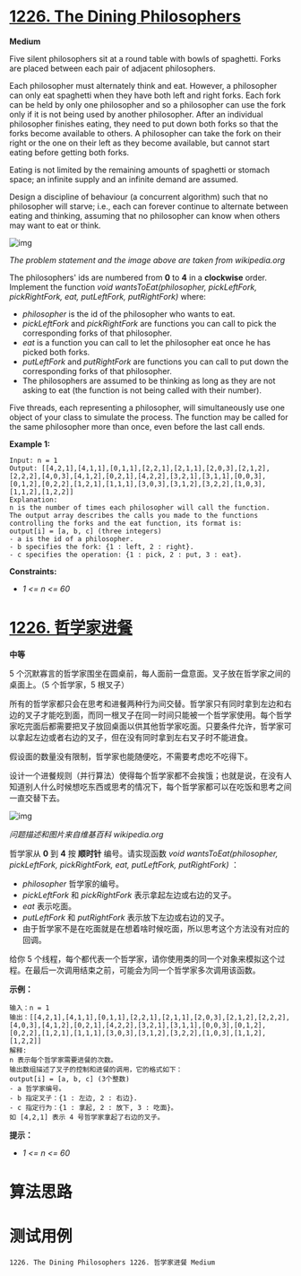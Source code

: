 # [1226. The Dining Philosophers][enTitle]

**Medium**

Five silent philosophers sit at a round table with bowls of spaghetti. Forks are placed between each pair of adjacent philosophers.

Each philosopher must alternately think and eat. However, a philosopher can only eat spaghetti when they have both left and right forks. Each fork can be held by only one philosopher and so a philosopher can use the fork only if it is not being used by another philosopher. After an individual philosopher finishes eating, they need to put down both forks so that the forks become available to others. A philosopher can take the fork on their right or the one on their left as they become available, but cannot start eating before getting both forks.

Eating is not limited by the remaining amounts of spaghetti or stomach space; an infinite supply and an infinite demand are assumed.

Design a discipline of behaviour (a concurrent algorithm) such that no philosopher will starve; i.e., each can forever continue to alternate between eating and thinking, assuming that no philosopher can know when others may want to eat or think.

![img](https://assets.leetcode.com/uploads/2019/09/24/an_illustration_of_the_dining_philosophers_problem.png)

 *The problem statement and the image above are taken from wikipedia.org* 



The philosophers' ids are numbered from **0**  to **4**  in a **clockwise**  order. Implement the function  *void wantsToEat(philosopher, pickLeftFork, pickRightFork, eat, putLeftFork, putRightFork)*  where:

-  *philosopher*  is the id of the philosopher who wants to eat. 
-  *pickLeftFork*  and  *pickRightFork*  are functions you can call to pick the corresponding forks of that philosopher. 
-  *eat*  is a function you can call to let the philosopher eat once he has picked both forks. 
-  *putLeftFork*  and  *putRightFork*  are functions you can call to put down the corresponding forks of that philosopher. 
- The philosophers are assumed to be thinking as long as they are not asking to eat (the function is not being called with their number).

Five threads, each representing a philosopher, will simultaneously use one object of your class to simulate the process. The function may be called for the same philosopher more than once, even before the last call ends.



**Example 1:** 

```
Input: n = 1
Output: [[4,2,1],[4,1,1],[0,1,1],[2,2,1],[2,1,1],[2,0,3],[2,1,2],[2,2,2],[4,0,3],[4,1,2],[0,2,1],[4,2,2],[3,2,1],[3,1,1],[0,0,3],[0,1,2],[0,2,2],[1,2,1],[1,1,1],[3,0,3],[3,1,2],[3,2,2],[1,0,3],[1,1,2],[1,2,2]]
Explanation:
n is the number of times each philosopher will call the function.
The output array describes the calls you made to the functions controlling the forks and the eat function, its format is:
output[i] = [a, b, c] (three integers)
- a is the id of a philosopher.
- b specifies the fork: {1 : left, 2 : right}.
- c specifies the operation: {1 : pick, 2 : put, 3 : eat}.
```



**Constraints:** 

-  *1 <= n <= 60* 


# [1226. 哲学家进餐][cnTitle]

**中等**

5 个沉默寡言的哲学家围坐在圆桌前，每人面前一盘意面。叉子放在哲学家之间的桌面上。（5 个哲学家，5 根叉子）

所有的哲学家都只会在思考和进餐两种行为间交替。哲学家只有同时拿到左边和右边的叉子才能吃到面，而同一根叉子在同一时间只能被一个哲学家使用。每个哲学家吃完面后都需要把叉子放回桌面以供其他哲学家吃面。只要条件允许，哲学家可以拿起左边或者右边的叉子，但在没有同时拿到左右叉子时不能进食。

假设面的数量没有限制，哲学家也能随便吃，不需要考虑吃不吃得下。

设计一个进餐规则（并行算法）使得每个哲学家都不会挨饿；也就是说，在没有人知道别人什么时候想吃东西或思考的情况下，每个哲学家都可以在吃饭和思考之间一直交替下去。

![img](https://assets.leetcode-cn.com/aliyun-lc-upload/uploads/2019/10/23/an_illustration_of_the_dining_philosophers_problem.png)

 *问题描述和图片来自维基百科 wikipedia.org* 



哲学家从 **0**  到 **4**  按 **顺时针**  编号。请实现函数  *void wantsToEat(philosopher, pickLeftFork, pickRightFork, eat, putLeftFork, putRightFork)* ：

-  *philosopher*  哲学家的编号。 
-  *pickLeftFork*  和  *pickRightFork*  表示拿起左边或右边的叉子。 
-  *eat*  表示吃面。 
-  *putLeftFork*  和  *putRightFork*  表示放下左边或右边的叉子。 
- 由于哲学家不是在吃面就是在想着啥时候吃面，所以思考这个方法没有对应的回调。

给你 5 个线程，每个都代表一个哲学家，请你使用类的同一个对象来模拟这个过程。在最后一次调用结束之前，可能会为同一个哲学家多次调用该函数。



**示例：** 

```
输入：n = 1
输出：[[4,2,1],[4,1,1],[0,1,1],[2,2,1],[2,1,1],[2,0,3],[2,1,2],[2,2,2],[4,0,3],[4,1,2],[0,2,1],[4,2,2],[3,2,1],[3,1,1],[0,0,3],[0,1,2],[0,2,2],[1,2,1],[1,1,1],[3,0,3],[3,1,2],[3,2,2],[1,0,3],[1,1,2],[1,2,2]]
解释:
n 表示每个哲学家需要进餐的次数。
输出数组描述了叉子的控制和进餐的调用，它的格式如下：
output[i] = [a, b, c] (3个整数)
- a 哲学家编号。
- b 指定叉子：{1 : 左边, 2 : 右边}.
- c 指定行为：{1 : 拿起, 2 : 放下, 3 : 吃面}。
如 [4,2,1] 表示 4 号哲学家拿起了右边的叉子。

```



**提示：** 

-  *1 <= n <= 60* 




# 算法思路

# 测试用例
```
1226. The Dining Philosophers 1226. 哲学家进餐 Medium
```

[enTitle]: https://leetcode.com/problems/the-dining-philosophers/
[cnTitle]: https://leetcode-cn.com/problems/the-dining-philosophers/
